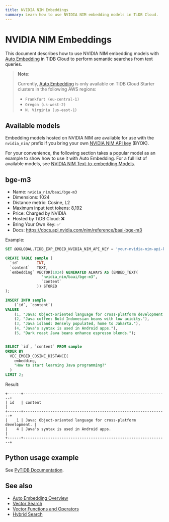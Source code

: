 ```yaml
---
title: NVIDIA NIM Embeddings
summary: Learn how to use NVIDIA NIM embedding models in TiDB Cloud.
---
```


# NVIDIA NIM Embeddings

This document describes how to use NVIDIA NIM embedding models with [Auto Embedding](/tidb-cloud/vector-search-auto-embedding-overview.md) in TiDB Cloud to perform semantic searches from text queries.

> **Note:**
>
> Currently, [Auto Embedding](/tidb-cloud/vector-search-auto-embedding-overview.md) is only available on TiDB Cloud Starter clusters in the following AWS regions:
>
> - `Frankfurt (eu-central-1)`
> - `Oregon (us-west-2)`
> - `N. Virginia (us-east-1)`

## Available models

Embedding models hosted on NVIDIA NIM are available for use with the `nvidia_nim/` prefix if you bring your own [NVIDIA NIM API key](https://build.nvidia.com/settings/api-keys) (BYOK).

For your convenience, the following section takes a popular model as an example to show how to use it with Auto Embedding. For a full list of available models, see [NVIDIA NIM Text-to-embedding Models](https://build.nvidia.com/models?filters=usecase%3Ausecase_text_to_embedding).

## bge-m3

- Name: `nvidia_nim/baai/bge-m3`
- Dimensions: 1024
- Distance metric: Cosine, L2
- Maximum input text tokens: 8,192
- Price: Charged by NVIDIA
- Hosted by TiDB Cloud: ❌
- Bring Your Own Key: ✅
- Docs: <https://docs.api.nvidia.com/nim/reference/baai-bge-m3>

Example:

```sql
SET @@GLOBAL.TIDB_EXP_EMBED_NVIDIA_NIM_API_KEY = 'your-nvidia-nim-api-key-here';

CREATE TABLE sample (
  `id`        INT,
  `content`   TEXT,
  `embedding` VECTOR(1024) GENERATED ALWAYS AS (EMBED_TEXT(
                "nvidia_nim/baai/bge-m3",
                `content`
              )) STORED
);

INSERT INTO sample
    (`id`, `content`)
VALUES
    (1, "Java: Object-oriented language for cross-platform development."),
    (2, "Java coffee: Bold Indonesian beans with low acidity."),
    (3, "Java island: Densely populated, home to Jakarta."),
    (4, "Java's syntax is used in Android apps."),
    (5, "Dark roast Java beans enhance espresso blends.");


SELECT `id`, `content` FROM sample
ORDER BY
  VEC_EMBED_COSINE_DISTANCE(
    embedding,
    "How to start learning Java programming?"
  )
LIMIT 2;
```

Result:

```
+------+----------------------------------------------------------------+
| id   | content                                                        |
+------+----------------------------------------------------------------+
|    1 | Java: Object-oriented language for cross-platform development. |
|    4 | Java's syntax is used in Android apps.                         |
+------+----------------------------------------------------------------+
```

## Python usage example

See [PyTiDB Documentation](https://pingcap.github.io/ai/guides/auto-embedding/).

## See also

- [Auto Embedding Overview](/tidb-cloud/vector-search-auto-embedding-overview.md)
- [Vector Search](/vector-search/vector-search-overview.md)
- [Vector Functions and Operators](/vector-search/vector-search-functions-and-operators.md)
- [Hybrid Search](/tidb-cloud/vector-search-hybrid-search.md)
